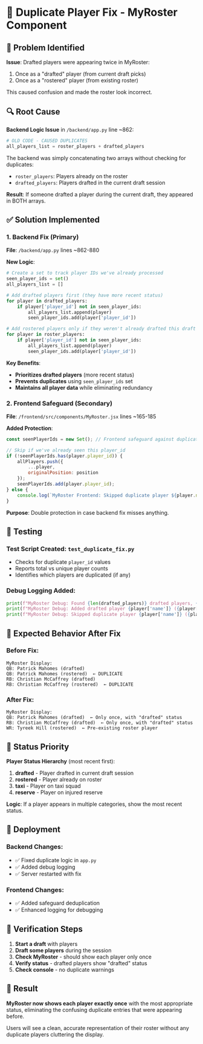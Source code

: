 # 🔧 Duplicate Player Fix - MyRoster Component

## 🐛 Problem Identified

**Issue**: Drafted players were appearing twice in MyRoster:
1. Once as a "drafted" player (from current draft picks)
2. Once as a "rostered" player (from existing roster)

This caused confusion and made the roster look incorrect.

## 🔍 Root Cause

**Backend Logic Issue** in `/backend/app.py` line ~862:
```python
# OLD CODE - CAUSED DUPLICATES
all_players_list = roster_players + drafted_players
```

The backend was simply concatenating two arrays without checking for duplicates:
- `roster_players`: Players already on the roster
- `drafted_players`: Players drafted in the current draft session

**Result**: If someone drafted a player during the current draft, they appeared in BOTH arrays.

## ✅ Solution Implemented

### **1. Backend Fix (Primary)**
**File**: `/backend/app.py` lines ~862-880

**New Logic**:
```python
# Create a set to track player IDs we've already processed
seen_player_ids = set()
all_players_list = []

# Add drafted players first (they have more recent status)
for player in drafted_players:
    if player['player_id'] not in seen_player_ids:
        all_players_list.append(player)
        seen_player_ids.add(player['player_id'])

# Add rostered players only if they weren't already drafted this draft
for player in roster_players:
    if player['player_id'] not in seen_player_ids:
        all_players_list.append(player)
        seen_player_ids.add(player['player_id'])
```

**Key Benefits**:
- **Prioritizes drafted players** (more recent status)
- **Prevents duplicates** using `seen_player_ids` set
- **Maintains all player data** while eliminating redundancy

### **2. Frontend Safeguard (Secondary)**
**File**: `/frontend/src/components/MyRoster.jsx` lines ~165-185

**Added Protection**:
```javascript
const seenPlayerIds = new Set(); // Frontend safeguard against duplicates

// Skip if we've already seen this player_id
if (!seenPlayerIds.has(player.player_id)) {
    allPlayers.push({
        ...player,
        originalPosition: position
    });
    seenPlayerIds.add(player.player_id);
} else {
    console.log(`MyRoster Frontend: Skipped duplicate player ${player.name}`);
}
```

**Purpose**: Double protection in case backend fix misses anything.

## 🧪 Testing

### **Test Script Created**: `test_duplicate_fix.py`
- Checks for duplicate `player_id` values
- Reports total vs unique player counts
- Identifies which players are duplicated (if any)

### **Debug Logging Added**:
```python
print(f"MyRoster Debug: Found {len(drafted_players)} drafted players, {len(roster_players)} roster players")
print(f"MyRoster Debug: Added drafted player {player['name']} ({player['player_id']})")
print(f"MyRoster Debug: Skipped duplicate player {player['name']} ({player['player_id']})")
```

## 🎯 Expected Behavior After Fix

### **Before Fix**:
```
MyRoster Display:
QB: Patrick Mahomes (drafted)
QB: Patrick Mahomes (rostered)  ← DUPLICATE
RB: Christian McCaffrey (drafted)
RB: Christian McCaffrey (rostered)  ← DUPLICATE
```

### **After Fix**:
```
MyRoster Display:
QB: Patrick Mahomes (drafted)  ← Only once, with "drafted" status
RB: Christian McCaffrey (drafted)  ← Only once, with "drafted" status
WR: Tyreek Hill (rostered)  ← Pre-existing roster player
```

## 🔄 Status Priority

**Player Status Hierarchy** (most recent first):
1. **drafted** - Player drafted in current draft session
2. **rostered** - Player already on roster
3. **taxi** - Player on taxi squad
4. **reserve** - Player on injured reserve

**Logic**: If a player appears in multiple categories, show the most recent status.

## 🚀 Deployment

### **Backend Changes**:
- ✅ Fixed duplicate logic in `app.py`
- ✅ Added debug logging
- ✅ Server restarted with fix

### **Frontend Changes**:
- ✅ Added safeguard deduplication
- ✅ Enhanced logging for debugging

## 🧪 Verification Steps

1. **Start a draft** with players
2. **Draft some players** during the session
3. **Check MyRoster** - should show each player only once
4. **Verify status** - drafted players show "drafted" status
5. **Check console** - no duplicate warnings

## 🎉 Result

**MyRoster now shows each player exactly once** with the most appropriate status, eliminating the confusing duplicate entries that were appearing before.

Users will see a clean, accurate representation of their roster without any duplicate players cluttering the display.
